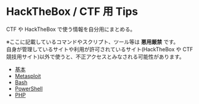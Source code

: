 # HackTheBox / CTF 用 Tips

CTF や HackTheBox で使う情報を自分用にまとめる。

※ここに記載しているコマンドやスクリプト、ツール等は **悪用厳禁** です。  
自身が管理しているサイトや利用が許可されているサイト(HackTheBox や CTF 競技用サイト)以外で使うと、不正アクセスとみなされる可能性があります。

- [基本](./tips.md)
- [Metasploit](./metasploit.md)
- [Bash](./bash.md)
- [PowerShell](./powershell.md)
- [PHP](./php.md)
